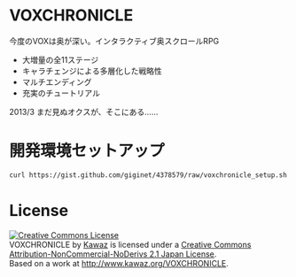 # VOXCHRONICLE
今度のVOXは奥が深い。インタラクティブ奥スクロールRPG

- 大増量の全11ステージ
- キャラチェンジによる多層化した戦略性
- マルチエンディング
- 充実のチュートリアル

2013/3 まだ見ぬオクスが、そこにある……

# 開発環境セットアップ

```sh
curl https://gist.github.com/giginet/4378579/raw/voxchronicle_setup.sh | sh
```

# License
<a rel="license" href="http://creativecommons.org/licenses/by-nc-nd/2.1/jp/deed.en_US"><img alt="Creative Commons License" style="border-width:0" src="http://i.creativecommons.org/l/by-nc-nd/2.1/jp/88x31.png" /></a><br /><span xmlns:dct="http://purl.org/dc/terms/" property="dct:title">VOXCHRONICLE</span> by <a xmlns:cc="http://creativecommons.org/ns#" href="http://www.kawaz.org/" property="cc:attributionName" rel="cc:attributionURL">Kawaz</a> is licensed under a <a rel="license" href="http://creativecommons.org/licenses/by-nc-nd/2.1/jp/deed.en_US">Creative Commons Attribution-NonCommercial-NoDerivs 2.1 Japan License</a>.<br />Based on a work at <a xmlns:dct="http://purl.org/dc/terms/" href="http://www.kawaz.org/VOXCHRONICLE" rel="dct:source">http://www.kawaz.org/VOXCHRONICLE</a>.
